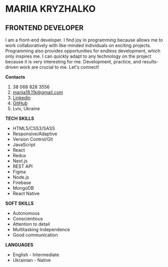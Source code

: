 # MARIIA KRYZHALKO

## FRONTEND DEVELOPER

I am a front-end developer. I find joy in programming because allows me to work collaboratively with like-minded individuals on exciting projects. Programming also provides opportunities for endless development, which only inspires me. I can quickly adapt to any technology on the project because it is very interesting for me. Development, practice, and results-driven work are crucial to me.
Let's connect!

**Contacts**

1. 38 068 828 3556
2. <mariia18.11k@gmail.com>
3. [Linkedin](https://www.linkedin.com/in/mariia-kryzhalko/)
4. [GitHub](https://github.com/Mariia1811)
5. Lviv, Ukraine

**TECH SKILLS**

- HTML5/CSS3/SASS
- Responsive/Adaptive
- Version Control/Git
- JavaScript
- React
- Redux
- Next.js
- REST API
- Figma
- Node.js
- Firebase
- MongoDB
- React Native

**SOFT SKILLS**

- Autonomous
- Conscientious
- Attention to detail
- Multitasking Independence
- Good communication

**LANGUAGES**

- English - Intermediate
- Ukrainian - Native
